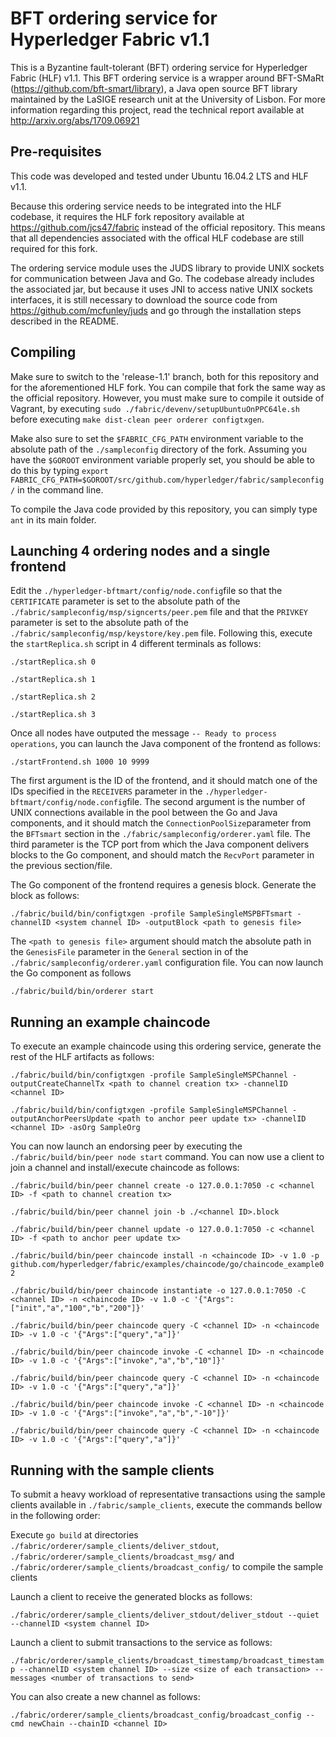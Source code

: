 # BFT ordering service for Hyperledger Fabric v1.1

This is a Byzantine fault-tolerant (BFT) ordering service for Hyperledger Fabric (HLF) v1.1. This BFT ordering service is a wrapper around BFT-SMaRt (https://github.com/bft-smart/library), a Java open source BFT library maintained by the LaSIGE research unit at the University of Lisbon. 
For more information regarding this project, read the technical report available at  http://arxiv.org/abs/1709.06921

## Pre-requisites

This code was developed and tested under Ubuntu 16.04.2 LTS and HLF v1.1.

Because this ordering service needs to be integrated into the HLF codebase, it requires the HLF fork repository available at https://github.com/jcs47/fabric instead of the official repository. This means that all dependencies associated with the offical HLF codebase are still required for this fork.

The ordering service module uses the JUDS library to provide UNIX sockets for communication between Java and Go. The codebase already includes the associated jar, but because it uses JNI to access native UNIX sockets interfaces, it is still necessary to download the source code from https://github.com/mcfunley/juds and go through the installation steps described in the README.

## Compiling

Make sure to switch to the 'release-1.1' branch, both for this repository and for the aforementioned HLF fork. You can compile that fork the same way as the official repository. However, you must make sure to compile it outside of Vagrant, by executing `sudo ./fabric/devenv/setupUbuntuOnPPC64le.sh` before executing `make dist-clean peer orderer configtxgen`.

Make also sure to set the `$FABRIC_CFG_PATH` environment variable to the absolute path of the `./sampleconfig` directory of the fork. Assuming you have the `$GOROOT` environment variable properly set, you should be able to do this by typing `export FABRIC_CFG_PATH=$GOROOT/src/github.com/hyperledger/fabric/sampleconfig/` in the command line.

To compile the Java code provided by this repository, you can simply type `ant` in its main folder.

## Launching 4 ordering nodes and a single frontend

Edit the `./hyperledger-bftmart/config/node.config`file so that the `CERTIFICATE` parameter is set to the absolute path of the `./fabric/sampleconfig/msp/signcerts/peer.pem` file and that the  `PRIVKEY` parameter is set to the absolute path of the `./fabric/sampleconfig/msp/keystore/key.pem` file. Following this, execute the `startReplica.sh` script in 4 different terminals as follows:

`./startReplica.sh 0`

`./startReplica.sh 1`

`./startReplica.sh 2`

`./startReplica.sh 3`

Once all nodes have outputed the message `-- Ready to process operations`, you can launch the Java component of the frontend as follows:

`./startFrontend.sh 1000 10 9999`

The first argument is the ID of the frontend, and it should match one of the IDs specified in the `RECEIVERS` parameter in the `./hyperledger-bftmart/config/node.config`file. The second argument is the number of UNIX connections available in the pool between the Go and Java components, and it should match the `ConnectionPoolSize`parameter from the `BFTsmart` section in the `./fabric/sampleconfig/orderer.yaml` file. The third parameter is the TCP port from which the Java component delivers blocks to the Go component, and should match the `RecvPort` parameter in the previous section/file.

The Go component of the frontend requires a genesis block. Generate the block as follows:

`./fabric/build/bin/configtxgen -profile SampleSingleMSPBFTsmart -channelID <system channel ID> -outputBlock <path to genesis file>`

The `<path to genesis file>` argument should match the absolute path in the `GenesisFile` parameter in the `General` section in of the `./fabric/sampleconfig/orderer.yaml` configuration file. You can now launch the Go component as follows

`./fabric/build/bin/orderer start`

## Running an example chaincode

To execute an example chaincode using this ordering service, generate the rest of the HLF artifacts as follows:

`./fabric/build/bin/configtxgen -profile SampleSingleMSPChannel -outputCreateChannelTx <path to channel creation tx> -channelID <channel ID>`

`./fabric/build/bin/configtxgen -profile SampleSingleMSPChannel -outputAnchorPeersUpdate <path to anchor peer update tx> -channelID <channel ID> -asOrg SampleOrg`

You can now launch an endorsing peer by executing the `./fabric/build/bin/peer node start` command. You can now use a client to join a channel and install/execute chaincode as follows:

`./fabric/build/bin/peer channel create -o 127.0.0.1:7050 -c <channel ID> -f <path to channel creation tx>`

`./fabric/build/bin/peer channel join -b ./<channel ID>.block`

`./fabric/build/bin/peer channel update -o 127.0.0.1:7050 -c <channel ID> -f <path to anchor peer update tx>`

`./fabric/build/bin/peer chaincode install -n <chaincode ID> -v 1.0 -p github.com/hyperledger/fabric/examples/chaincode/go/chaincode_example02`

`./fabric/build/bin/peer chaincode instantiate -o 127.0.0.1:7050 -C <channel ID> -n <chaincode ID> -v 1.0 -c '{"Args":["init","a","100","b","200"]}'`

`./fabric/build/bin/peer chaincode query -C <channel ID> -n <chaincode ID> -v 1.0 -c '{"Args":["query","a"]}'`

`./fabric/build/bin/peer chaincode invoke -C <channel ID> -n <chaincode ID> -v 1.0 -c '{"Args":["invoke","a","b","10"]}'`

`./fabric/build/bin/peer chaincode query -C <channel ID> -n <chaincode ID> -v 1.0 -c '{"Args":["query","a"]}'`

`./fabric/build/bin/peer chaincode invoke -C <channel ID> -n <chaincode ID> -v 1.0 -c '{"Args":["invoke","a","b","-10"]}'`

`./fabric/build/bin/peer chaincode query -C <channel ID> -n <chaincode ID> -v 1.0 -c '{"Args":["query","a"]}'`

## Running with the sample clients

To submit a heavy workload of representative transactions using the sample clients available in `./fabric/sample_clients`, execute the commands bellow in the following order:

Execute `go build`  at directories `./fabric/orderer/sample_clients/deliver_stdout`, `./fabric/orderer/sample_clients/broadcast_msg/` and `./fabric/orderer/sample_clients/broadcast_config/` to compile the sample clients

Launch a client to receive the generated blocks as follows:

`./fabric/orderer/sample_clients/deliver_stdout/deliver_stdout --quiet --channelID <system channel ID>`

Launch a client to submit transactions to the service as follows:

`./fabric/orderer/sample_clients/broadcast_timestamp/broadcast_timestamp --channelID <system channel ID> --size <size of each transaction> --messages <number of transactions to send>`

You can also create a new channel as follows:

`./fabric/orderer/sample_clients/broadcast_config/broadcast_config --cmd newChain --chainID <channel ID>`
